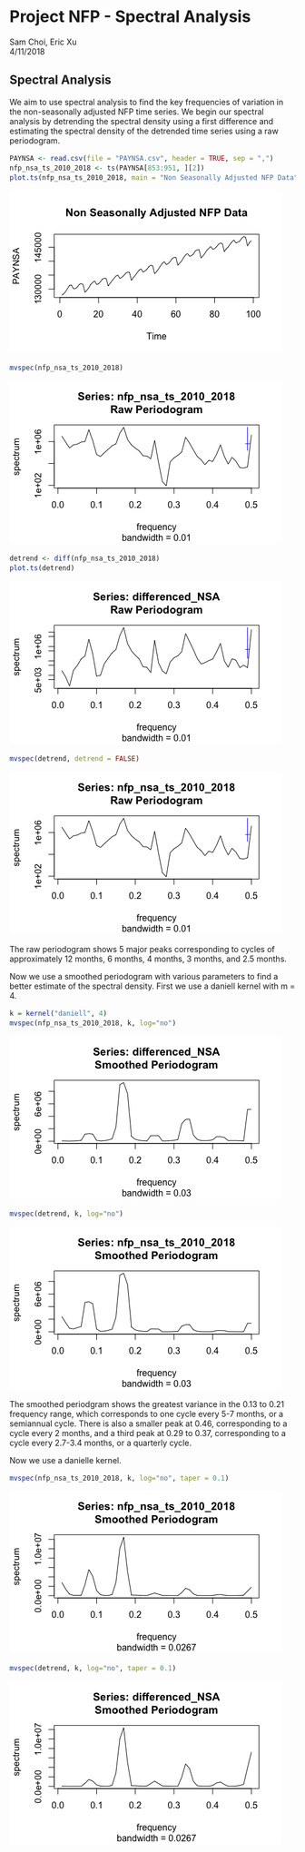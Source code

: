 # Project NFP - Spectral Analysis
Sam Choi, Eric Xu  
4/11/2018  



## Spectral Analysis

We aim to use spectral analysis to find the key frequencies of variation in the non-seasonally adjusted NFP time series. We begin our spectral analysis by detrending the spectral density using a first difference and estimating the spectral density of the detrended time series using a raw periodogram.


```r
PAYNSA <- read.csv(file = "PAYNSA.csv", header = TRUE, sep = ",")
nfp_nsa_ts_2010_2018 <- ts(PAYNSA[853:951, ][2])
plot.ts(nfp_nsa_ts_2010_2018, main = "Non Seasonally Adjusted NFP Data")
```

![](project-nfp-spectral_files/figure-html/periodogram-1.png)<!-- -->

```r
mvspec(nfp_nsa_ts_2010_2018)
```

![](project-nfp-spectral_files/figure-html/periodogram-2.png)<!-- -->

```r
detrend <- diff(nfp_nsa_ts_2010_2018)
plot.ts(detrend)
```

![](project-nfp-spectral_files/figure-html/periodogram-3.png)<!-- -->

```r
mvspec(detrend, detrend = FALSE)
```

![](project-nfp-spectral_files/figure-html/periodogram-4.png)<!-- -->

The raw periodogram shows 5 major peaks corresponding to cycles of approximately 12 months, 6 months, 4 months, 3 months, and 2.5 months.

Now we use a smoothed periodogram with various parameters to find a better estimate of the spectral density. First we use a daniell kernel with m = 4.


```r
k = kernel("daniell", 4)
mvspec(nfp_nsa_ts_2010_2018, k, log="no")
```

![](project-nfp-spectral_files/figure-html/smooth-1.png)<!-- -->

```r
mvspec(detrend, k, log="no")
```

![](project-nfp-spectral_files/figure-html/smooth-2.png)<!-- -->

The smoothed periodgram shows the greatest variance in the 0.13 to 0.21 frequency range, which corresponds to one cycle every 5-7 months, or a semiannual cycle. There is also a smaller peak at 0.46, corresponding to a cycle every 2 months, and a third peak at 0.29 to 0.37, corresponding to a cycle every 2.7-3.4 months, or a quarterly cycle.

Now we use a danielle kernel.


```r
mvspec(nfp_nsa_ts_2010_2018, k, log="no", taper = 0.1)
```

![](project-nfp-spectral_files/figure-html/taper-1.png)<!-- -->

```r
mvspec(detrend, k, log="no", taper = 0.1)
```

![](project-nfp-spectral_files/figure-html/taper-2.png)<!-- -->
